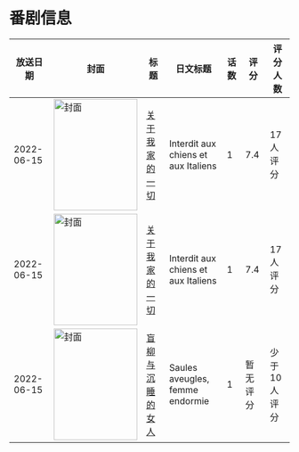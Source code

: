 # 番剧信息

|放送日期|封面|标题|日文标题|话数|评分|评分人数|
|---|---|---|---|---|---|---|
|2022-06-15|<img src="https://lain.bgm.tv/pic/cover/c/f5/ed/388985_wc1EE.jpg" alt="封面" style="width:150px;height:200px;object-fit:cover;">|[关于我家的一切](https://bangumi.tv/subject/388985)|Interdit aux chiens et aux Italiens|1|7.4|17人评分|
|2022-06-15|<img src="https://lain.bgm.tv/pic/cover/c/f5/ed/388985_wc1EE.jpg" alt="封面" style="width:150px;height:200px;object-fit:cover;">|[关于我家的一切](https://bangumi.tv/subject/388985)|Interdit aux chiens et aux Italiens|1|7.4|17人评分|
|2022-06-15|<img src="https://lain.bgm.tv/pic/cover/c/3d/fc/388987_jYRSS.jpg" alt="封面" style="width:150px;height:200px;object-fit:cover;">|[盲柳与沉睡的女人](https://bangumi.tv/subject/388987)|Saules aveugles, femme endormie|1|暂无评分|少于10人评分|
